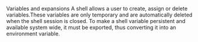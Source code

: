 Variables and expansions
A shell allows a user to create, assign or delete variables.These variables are only temporary and are automatically deleted when the shell session is closed. To make a shell variable persistent and available system wide, it must be exported, thus converting it into an environment variable.
